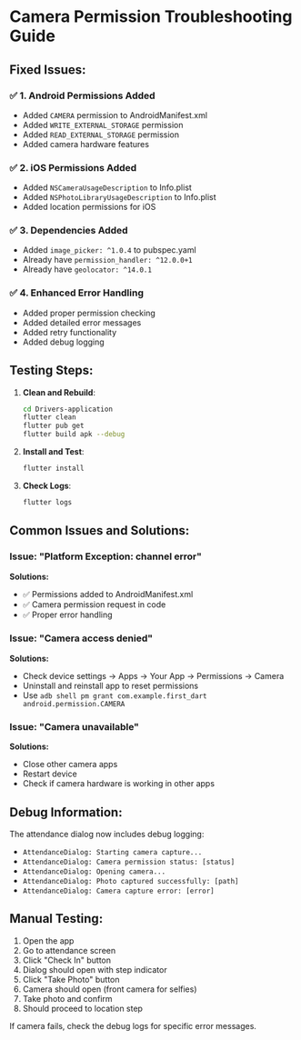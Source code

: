 # Camera Permission Troubleshooting Guide

## Fixed Issues:

### ✅ 1. Android Permissions Added
- Added `CAMERA` permission to AndroidManifest.xml
- Added `WRITE_EXTERNAL_STORAGE` permission
- Added `READ_EXTERNAL_STORAGE` permission
- Added camera hardware features

### ✅ 2. iOS Permissions Added
- Added `NSCameraUsageDescription` to Info.plist
- Added `NSPhotoLibraryUsageDescription` to Info.plist
- Added location permissions for iOS

### ✅ 3. Dependencies Added
- Added `image_picker: ^1.0.4` to pubspec.yaml
- Already have `permission_handler: ^12.0.0+1`
- Already have `geolocator: ^14.0.1`

### ✅ 4. Enhanced Error Handling
- Added proper permission checking
- Added detailed error messages
- Added retry functionality
- Added debug logging

## Testing Steps:

1. **Clean and Rebuild**:
   ```bash
   cd Drivers-application
   flutter clean
   flutter pub get
   flutter build apk --debug
   ```

2. **Install and Test**:
   ```bash
   flutter install
   ```

3. **Check Logs**:
   ```bash
   flutter logs
   ```

## Common Issues and Solutions:

### Issue: "Platform Exception: channel error"
**Solutions:**
- ✅ Permissions added to AndroidManifest.xml
- ✅ Camera permission request in code
- ✅ Proper error handling

### Issue: "Camera access denied"
**Solutions:**
- Check device settings → Apps → Your App → Permissions → Camera
- Uninstall and reinstall app to reset permissions
- Use `adb shell pm grant com.example.first_dart android.permission.CAMERA`

### Issue: "Camera unavailable"
**Solutions:**
- Close other camera apps
- Restart device
- Check if camera hardware is working in other apps

## Debug Information:

The attendance dialog now includes debug logging:
- `AttendanceDialog: Starting camera capture...`
- `AttendanceDialog: Camera permission status: [status]`
- `AttendanceDialog: Opening camera...`
- `AttendanceDialog: Photo captured successfully: [path]`
- `AttendanceDialog: Camera capture error: [error]`

## Manual Testing:

1. Open the app
2. Go to attendance screen
3. Click "Check In" button
4. Dialog should open with step indicator
5. Click "Take Photo" button
6. Camera should open (front camera for selfies)
7. Take photo and confirm
8. Should proceed to location step

If camera fails, check the debug logs for specific error messages.
